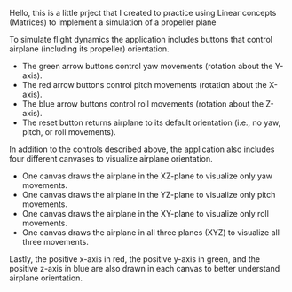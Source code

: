 Hello, this is a little prject that I created to practice using Linear concepts (Matrices) to implement a simulation of a propeller plane

To simulate flight dynamics the application includes buttons that control airplane (including its propeller) orientation. 

- The green arrow buttons control yaw movements (rotation about the Y-axis).
- The red arrow buttons control pitch movements (rotation about the X-axis).
- The blue arrow buttons control roll movements (rotation about the Z-axis).
- The reset button returns airplane to its default orientation (i.e., no yaw, pitch, or roll movements). 

In addition to the controls described above, the application also includes four different canvases to visualize airplane orientation.

- One canvas draws the airplane in the XZ-plane to visualize only yaw movements. 
- One canvas draws the airplane in the YZ-plane to visualize only pitch movements. 
- One canvas draws the airplane in the XY-plane to visualize only roll movements.
- One canvas draws the airplane in all three planes (XYZ) to visualize all three movements.

Lastly, the positive x-axis in red, the positive y-axis in green, and the positive z-axis in blue are also drawn in each canvas to better understand airplane orientation.
